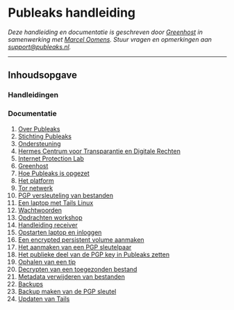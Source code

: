 Publeaks handleiding
=============

*Deze handleiding en documentatie is geschreven door [Greenhost](https://www.greenhost.nl) in samenwerking met [Marcel Oomens](https://www.github.com/marceloomens). Stuur vragen en opmerkingen aan support@publeaks.nl.*

***

## Inhoudsopgave

### Handleidingen



### Documentatie

1. [Over Publeaks](chapter-1.md)
  1. [Stichting Publeaks](chapter-1.md#stichting-publeaks)
  2. [Ondersteuning](chapter-1.md#ondersteuning)
  3. [Hermes Centrum voor Transparantie en Digitale Rechten](chapter-1.md#hermes-centrum-voor-transparantie-en-digitale-rechten)
  4. [Internet Protection Lab](chapter-1.md#internet-protection-lab)
  5. [Greenhost](chapter-1.md#greenhost)
2. [Hoe Publeaks is opgezet](chapter-2.md)
  1. [Het platform](chapter-2.md#het-platform)
  2. [Tor netwerk](chapter-2.md#tor-netwerk)
  3. [PGP versleuteling van bestanden](chapter-2.md#pgp-versleuteling-van-bestanden)
  4. [Een laptop met Tails Linux](chapter-2.md#een-laptop-met-tails-linux)
  5. [Wachtwoorden](chapter-2.md#wachtwoorden)
3. [Opdrachten workshop](chapter-3.md)
4. [Handleiding receiver](chapter-4.md)
  1. [Opstarten laptop en inloggen](chapter-4.md#opstarten-laptop-en-inloggen)
  1. [Een encrypted persistent volume aanmaken](chapter-4.md#een-encrypted-persistent-volume-aanmaken)
  1. [Het aanmaken van een PGP sleutelpaar](chapter-4.md#het-aanmaken-van-een-pgp-sleutelpaar)
  1. [Het publieke deel van de PGP key in Publeaks zetten](chapter-4.md#het-publieke-deel-van-de-pgp-key-in-publeaks-zetten)
  1. [Ophalen van een tip](chapter-4.md#ophalen-van-een-tip)
  1. [Decrypten van een toegezonden bestand](chapter-4.md#decrypten-van-een-toegezonden-bestand)
  1. [Metadata verwijderen van bestanden](chapter-4.md#metadata-verwijderen-van-bestanden)
5. [Backups](chapter-5.md)
  1. [Backup maken van de PGP sleutel](chapter-5.md#backup-maken-van-de-pgp-sleutel)
6. [Updaten van Tails](chapter-6.md)
